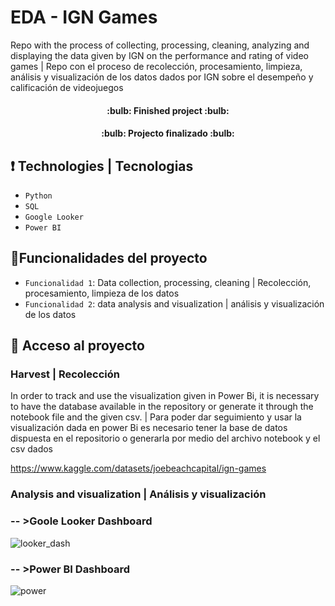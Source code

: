 # EDA - IGN Games
Repo with the process of collecting, processing, cleaning, analyzing and displaying the data given by IGN on the performance and rating of video games |
Repo con el proceso de recolección, procesamiento, limpieza, análisis y visualización de los datos dados por IGN sobre el desempeño y calificación de videojuegos 

<h4 align="center">
:bulb: Finished project :bulb:
</h4>  
<h4 align="center">
:bulb: Projecto finalizado :bulb:
</h4>  

## :exclamation: Technologies | Tecnologias  
- `Python`
- `SQL`
- `Google Looker`
- `Power BI`


  
## :hammer:Funcionalidades del proyecto  
- `Funcionalidad 1`: Data collection, processing, cleaning | Recolección, procesamiento, limpieza de los datos  
- `Funcionalidad 2`: data analysis and visualization | análisis y visualización de los datos
  
## 📁 Acceso al proyecto

### Harvest | Recolección

In order to track and use the visualization given in Power Bi, it is necessary to have the database available in the repository or generate it through the notebook file and the given csv. | Para poder dar seguimiento y usar la visualización dada en power Bi es necesario tener la base de datos dispuesta en el repositorio o generarla por medio del archivo notebook y el csv dados

https://www.kaggle.com/datasets/joebeachcapital/ign-games


### Analysis and visualization | Análisis y visualización  

### -- >Goole Looker Dashboard  
![looker_dash](https://github.com/user-attachments/assets/00049887-63d0-4b30-8793-7b2b0be056d6)  

### -- >Power BI Dashboard  
![power](https://github.com/user-attachments/assets/2aa36d62-e9da-42b9-9859-c30fc94d765f)


